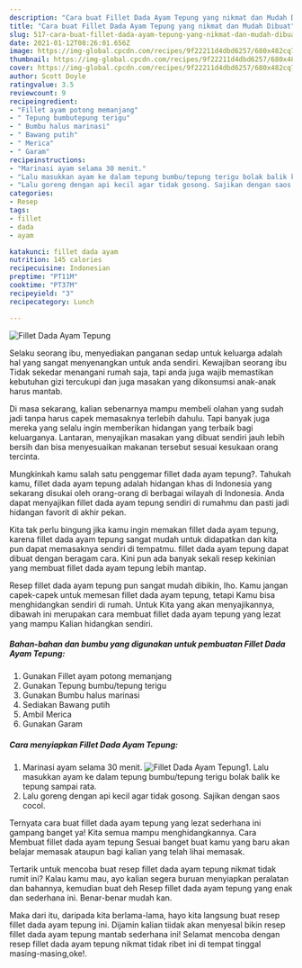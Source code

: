 ```yaml
---
description: "Cara buat Fillet Dada Ayam Tepung yang nikmat dan Mudah Dibuat"
title: "Cara buat Fillet Dada Ayam Tepung yang nikmat dan Mudah Dibuat"
slug: 517-cara-buat-fillet-dada-ayam-tepung-yang-nikmat-dan-mudah-dibuat
date: 2021-01-12T08:26:01.656Z
image: https://img-global.cpcdn.com/recipes/9f22211d4dbd6257/680x482cq70/fillet-dada-ayam-tepung-foto-resep-utama.jpg
thumbnail: https://img-global.cpcdn.com/recipes/9f22211d4dbd6257/680x482cq70/fillet-dada-ayam-tepung-foto-resep-utama.jpg
cover: https://img-global.cpcdn.com/recipes/9f22211d4dbd6257/680x482cq70/fillet-dada-ayam-tepung-foto-resep-utama.jpg
author: Scott Doyle
ratingvalue: 3.5
reviewcount: 9
recipeingredient:
- "Fillet ayam potong memanjang"
- " Tepung bumbutepung terigu"
- " Bumbu halus marinasi"
- " Bawang putih"
- " Merica"
- " Garam"
recipeinstructions:
- "Marinasi ayam selama 30 menit."
- "Lalu masukkan ayam ke dalam tepung bumbu/tepung terigu bolak balik ke tepung sampai rata."
- "Lalu goreng dengan api kecil agar tidak gosong. Sajikan dengan saos cocol."
categories:
- Resep
tags:
- fillet
- dada
- ayam

katakunci: fillet dada ayam 
nutrition: 145 calories
recipecuisine: Indonesian
preptime: "PT11M"
cooktime: "PT37M"
recipeyield: "3"
recipecategory: Lunch

---
```



![Fillet Dada Ayam Tepung](https://img-global.cpcdn.com/recipes/9f22211d4dbd6257/680x482cq70/fillet-dada-ayam-tepung-foto-resep-utama.jpg)

Selaku seorang ibu, menyediakan panganan sedap untuk keluarga adalah hal yang sangat menyenangkan untuk anda sendiri. Kewajiban seorang ibu Tidak sekedar menangani rumah saja, tapi anda juga wajib memastikan kebutuhan gizi tercukupi dan juga masakan yang dikonsumsi anak-anak harus mantab.

Di masa  sekarang, kalian sebenarnya mampu membeli olahan yang sudah jadi tanpa harus capek memasaknya terlebih dahulu. Tapi banyak juga mereka yang selalu ingin memberikan hidangan yang terbaik bagi keluarganya. Lantaran, menyajikan masakan yang dibuat sendiri jauh lebih bersih dan bisa menyesuaikan makanan tersebut sesuai kesukaan orang tercinta. 



Mungkinkah kamu salah satu penggemar fillet dada ayam tepung?. Tahukah kamu, fillet dada ayam tepung adalah hidangan khas di Indonesia yang sekarang disukai oleh orang-orang di berbagai wilayah di Indonesia. Anda dapat menyajikan fillet dada ayam tepung sendiri di rumahmu dan pasti jadi hidangan favorit di akhir pekan.

Kita tak perlu bingung jika kamu ingin memakan fillet dada ayam tepung, karena fillet dada ayam tepung sangat mudah untuk didapatkan dan kita pun dapat memasaknya sendiri di tempatmu. fillet dada ayam tepung dapat dibuat dengan beragam cara. Kini pun ada banyak sekali resep kekinian yang membuat fillet dada ayam tepung lebih mantap.

Resep fillet dada ayam tepung pun sangat mudah dibikin, lho. Kamu jangan capek-capek untuk memesan fillet dada ayam tepung, tetapi Kamu bisa menghidangkan sendiri di rumah. Untuk Kita yang akan menyajikannya, dibawah ini merupakan cara membuat fillet dada ayam tepung yang lezat yang mampu Kalian hidangkan sendiri.

<!--inarticleads1-->

##### Bahan-bahan dan bumbu yang digunakan untuk pembuatan Fillet Dada Ayam Tepung:

1. Gunakan Fillet ayam potong memanjang
1. Gunakan  Tepung bumbu/tepung terigu
1. Gunakan  Bumbu halus marinasi
1. Sediakan  Bawang putih
1. Ambil  Merica
1. Gunakan  Garam




<!--inarticleads2-->

##### Cara menyiapkan Fillet Dada Ayam Tepung:

1. Marinasi ayam selama 30 menit.
<img src="https://img-global.cpcdn.com/steps/4ab44a67dae5e79f/160x128cq70/fillet-dada-ayam-tepung-langkah-memasak-1-foto.jpg" alt="Fillet Dada Ayam Tepung">1. Lalu masukkan ayam ke dalam tepung bumbu/tepung terigu bolak balik ke tepung sampai rata.
1. Lalu goreng dengan api kecil agar tidak gosong. Sajikan dengan saos cocol.




Ternyata cara buat fillet dada ayam tepung yang lezat sederhana ini gampang banget ya! Kita semua mampu menghidangkannya. Cara Membuat fillet dada ayam tepung Sesuai banget buat kamu yang baru akan belajar memasak ataupun bagi kalian yang telah lihai memasak.

Tertarik untuk mencoba buat resep fillet dada ayam tepung nikmat tidak rumit ini? Kalau kamu mau, ayo kalian segera buruan menyiapkan peralatan dan bahannya, kemudian buat deh Resep fillet dada ayam tepung yang enak dan sederhana ini. Benar-benar mudah kan. 

Maka dari itu, daripada kita berlama-lama, hayo kita langsung buat resep fillet dada ayam tepung ini. Dijamin kalian tiidak akan menyesal bikin resep fillet dada ayam tepung mantab sederhana ini! Selamat mencoba dengan resep fillet dada ayam tepung nikmat tidak ribet ini di tempat tinggal masing-masing,oke!.


